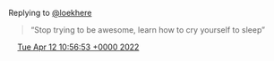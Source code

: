 Replying to [@loekhere](https://twitter.com/loekhere/status/1513831344551473154)

> “Stop trying to be awesome, learn how to cry yourself to sleep”

<img src="../../media/tweet.ico" width="12" /> [Tue Apr 12 10:56:53 +0000 2022](https://twitter.com/DromerDenker/status/1513833530010316807)